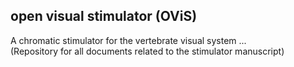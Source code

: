 ## open visual stimulator (OViS)

A chromatic stimulator for the vertebrate visual system ...  
(Repository for all documents related to the stimulator manuscript)

